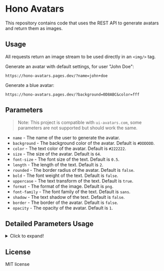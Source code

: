 # Hono Avatars

This repository contains code that uses the REST API to generate avatars and return them as images.

## Usage

All requests return an image stream to be used directly in an `<img/>` tag.

Generate an avatar with default settings, for user "John Doe":

    https://hono-avatars.pages.dev/?name=john+doe

Generate a blue avatar:

    https://hono-avatars.pages.dev/?background=0D8ABC&color=fff

## Parameters

> Note: This project is compatible with `ui-avatars.com`, some parameters are not supported but should work the same.

  * `name` - The name of the user to generate the avatar.
  * `background` - The background color of the avatar. Default is `#DDDDDD`.
  * `color` - The text color of the avatar. Default is `#222222`.
  * `size` - The size of the avatar. Default is `64`.
  * `font-size` - The font size of the text. Default is `0.5`.
  * `length` - The length of the text. Default is `2`.
  * `rounded` - The border radius of the avatar. Default is `false`.
  * `bold` - The font weight of the text. Default is `false`.
  * `uppercase` - The text transform of the text. Default is `true`.
  * `format` - The format of the image. Default is `png`.
  * `font-family` - The font family of the text. Default is `sans`.
  * `shadow` - The text shadow of the text. Default is `false`.
  * `border` - The border of the avatar. Default is `false`.
  * `opacity` - The opacity of the avatar. Default is `1`.

## Detailed Parameters Usage

<details>
  <summary>Click to expand!</summary>

  ### name
  - **Description**: The name of the user to generate the avatar.
  - **Default**: `John Doe`
  - **Example**: `name=John+Doe`
  
  ### background
  - **Description**: The background color of the avatar.
  - **Default**: `#DDDDDD`
  - **Example**: `background=0D8ABC`

  ### color
  - **Description**: The text color of the avatar.
  - **Default**: `#222222`
  - **Example**: `color=fff`

  ### size
  - **Description**: The size of the avatar.
  - **Default**: `64`
  - **Example**: `size=128`

  ### font-size
  - **Description**: The font size of the text.
  - **Default**: `0.5`
  - **Example**: `font-size=0.7`

  ### length
  - **Description**: The length of the text.
  - **Default**: `2`
  - **Example**: `length=1`

  ### rounded
  - **Description**: The border radius of the avatar.
  - **Default**: `false`
  - **Example**: `rounded=true`

  ### bold
  - **Description**: The font weight of the text.
  - **Default**: `false`
  - **Example**: `bold=true`

  ### uppercase
  - **Description**: The text transform of the text.
  - **Default**: `true`
  - **Example**: `uppercase=false`

  ### format
  - **Description**: The format of the image.
  - **Default**: `png`
  - **Example**: `format=svg`

  ### font-family
  - **Description**: The font family of the text.
  - **Default**: `sans`
  - **Example**: `font-family=serif`

  ### shadow
  - **Description**: The text shadow of the text.
  - **Default**: `false`
  - **Example**: `shadow=true`

  ### border
  - **Description**: The border of the avatar.
  - **Default**: `false`
  - **Example**: `border=true`

  ### opacity
  - **Description**: The opacity of the avatar.
  - **Default**: `1`
  - **Example**: `opacity=0.5`

</details>

## License

MIT license
